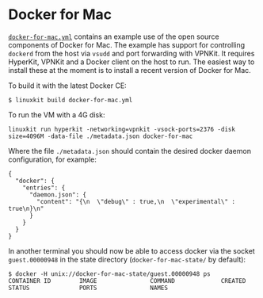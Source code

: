 # Docker for Mac

[`docker-for-mac.yml`](./docker-for-mac.yml) contains an example use
of the open source components of Docker for Mac. The example has
support for controlling `dockerd` from the host via `vsudd` and port
forwarding with VPNKit. It requires HyperKit, VPNKit and a Docker
client on the host to run. The easiest way to install these at the
moment is to install a recent version of Docker for Mac.

To build it with the latest Docker CE:

```
$ linuxkit build docker-for-mac.yml
```

To run the VM with a 4G disk:

```
linuxkit run hyperkit -networking=vpnkit -vsock-ports=2376 -disk size=4096M -data-file ./metadata.json docker-for-mac
```

Where the file `./metadata.json` should contain the desired docker daemon
configuration, for example:

```
{
  "docker": {
    "entries": {
      "daemon.json": {
        "content": "{\n  \"debug\" : true,\n  \"experimental\" : true\n}\n"
      }
    }
  }
}
```

In another terminal you should now be able to access docker via the
socket `guest.00000948` in the state directory
(`docker-for-mac-state/` by default):

```
$ docker -H unix://docker-for-mac-state/guest.00000948 ps
CONTAINER ID        IMAGE               COMMAND             CREATED             STATUS              PORTS               NAMES
```
